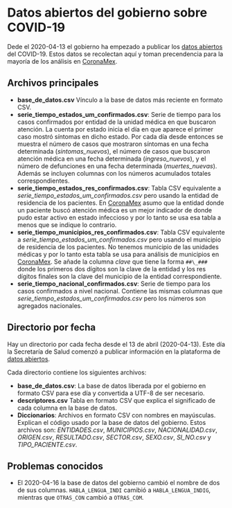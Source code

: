 # Datos abiertos del gobierno sobre COVID-19

Dede el 2020-04-13 el gobierno ha empezado a publicar los
[datos abiertos](https://datos.gob.mx/busca/dataset/informacion-referente-a-casos-covid-19-en-mexico)
del COVID-19. Estos datos se recolectan aquí y toman precendencia para la
mayoría de los análisis en [CoronaMex](https://coronamex.github.io).

## Archivos principales

* **base_de_datos.csv** Vínculo a la base de datos más reciente en formato
CSV.
* **serie_tiempo_estados_um_confirmados.csv**: Serie de tiempo para los
casos confirmados por entidad de la unidad médica en que buscaron atención.
La cuenta por estado inicia el día en que aparece el primer caso mostró
síntomas en dicho estado. Por cada día desde entonces se muestra el número
de casos que mostraron síntomas en una fecha determinada (*sintomas_nuevos*),
el número de casos que buscaron atención médica en una fecha determinada
(*ingreso_nuevos*), y el número de defunciones en una fecha determinada
(*muertes_nuevas*). Además se incluyen columnas con los números acumulados
totales correspondientes.
* **serie_tiempo_estados_res_confirmados.csv**: Tabla CSV equivalente a
*serie_tiempo_estados_um_confirmados.csv* pero usando la entidad de
residencia de los pacientes. En [CoronaMex](https://coronamex.github.io)
asumo que la entidad donde un paciente buscó atención médica es un mejor
indicador de donde pudo estar activo en estado infeccioso y por lo tanto
se usa esa tabla a menos que se indique lo contrario.
* **serie_tiempo_municipios_res_confirmados.csv**: Tabla CSV equivalente a
*serie_tiempo_estados_um_confirmados.csv* pero usando el municipio de
residencia de los pacientes. No tenemos municipio de las unidades médicas
y por lo tanto esta tabla se usa para análisis de municipios en
[CoronaMex](https://coronamex.github.io).
Se añade la columna *clave* que tiene la forma `##\_###` donde los primeros
dos dígitos son la clave de la entidad y los res dígitos finales son la
clave del municipio de la entidad correspondiente.
* **serie_tiempo_nacional_confirmados.csv**: Serie de tiempo para los
casos confirmados a nivel nacional. Contiene las mismas columnas que
*serie_tiempo_estados_um_confirmados.csv* pero los números son agregados
nacionales.

## Directorio por fecha

Hay un directorio por cada fecha desde el 13 de abril (2020-04-13). Este día
la Secretaría de Salud comenzó a publicar información en la plataforma de
[datos abiertos](https://datos.gob.mx/busca/dataset/informacion-referente-a-casos-covid-19-en-mexico).

Cada directorio contiene los siguientes archivos:

* **base_de_datos.csv**: La base de datos liberada por el gobierno en formato
CSV para ese día y convertida a UTF-8 de ser necesario.
* **descriptores.csv** Tabla en formato CSV que explica el significado
de cada columna en la base de datos.
* **Diccionarios**: Archivos en formato CSV con nombres en mayúsculas. Explican
el código usado por la base de datos del gobierno. Estos archivos son:
*ENTIDADES.csv*, *MUNICIPIOS.csv*, *NACIONALIDAD.csv*, *ORIGEN.csv*,
*RESULTADO.csv*, *SECTOR.csv*, *SEXO.csv*, *SI_NO.csv* y *TIPO_PACIENTE.csv*.

## Problemas conocidos

* El 2020-04-16 la base de datos del gobierno cambió el nombre de
dos de sus columnas. `HABLA_LENGUA_INDI` camibió a `HABLA_LENGUA_INDIG`,
mientras que `OTRAS_CON` cambió a `OTRAS_COM`.
